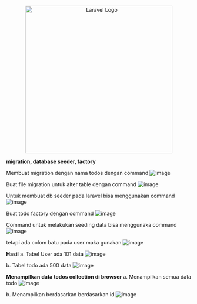 <p align="center"><a href="https://laravel.com" target="_blank"><img src="https://raw.githubusercontent.com/laravel/art/master/logo-lockup/5%20SVG/2%20CMYK/1%20Full%20Color/laravel-logolockup-cmyk-red.svg" width="400" alt="Laravel Logo"></a></p>

**migration, database seeder, factory**

Membuat migration dengan nama todos dengan command
![image](https://github.com/user-attachments/assets/d48d5c61-1731-47a6-8792-9434f741325f)

Buat file migration untuk alter table dengan command
![image](https://github.com/user-attachments/assets/28e1a111-4662-427b-88d0-312d4194ba57)

Untuk membuat db seeder pada laravel bisa menggunakan command
![image](https://github.com/user-attachments/assets/d23f784f-8473-4080-aa96-0388d3f93746)

Buat todo factory dengan command
![image](https://github.com/user-attachments/assets/8b77fed7-2b63-40f0-8da6-09e39e99ea16)

Command untuk melakukan seeding data bisa menggunaka command
![image](https://github.com/user-attachments/assets/efc33d25-a92b-4390-bc2b-3d4443b482f0)

tetapi ada colom batu pada user maka gunakan
![image](https://github.com/user-attachments/assets/5493fa1c-c39c-463e-aa34-56d1487649f5)

**Hasil**
a. Tabel User ada 101 data
![image](https://github.com/user-attachments/assets/98dd281d-dc5a-4bf1-91a7-f25c572f0efa)

b. Tabel todo ada 500 data
![image](https://github.com/user-attachments/assets/917f9ed1-771b-41f7-a11d-fd4705311c59)

**Menampilkan data todos collection di browser**
a. Menampilkan semua data todo
![image](https://github.com/user-attachments/assets/820357b6-b2ae-4d25-90e8-f5fa3c9a6bcb)

b. Menampilkan berdasarkan berdasarkan id
![image](https://github.com/user-attachments/assets/17b9198c-dbb7-4aa3-ab7b-25bce91894d2)






